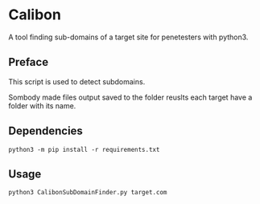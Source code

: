 # Calibon
A tool finding sub-domains of a target site for penetesters with python3.


## Preface
This script is used to detect subdomains. 

Sombody made files output saved to the folder reuslts each target have a folder with its name.

## Dependencies

    python3 -m pip install -r requirements.txt

## Usage

    python3 CalibonSubDomainFinder.py target.com
